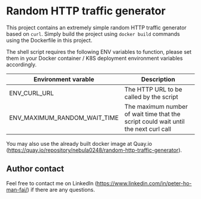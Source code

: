 # Random HTTP traffic generator
This project contains an extremely simple random HTTP traffic generator based on `curl`. Simply build the project using `docker build` commands using the Dockerfile in this project.

The shell script requires the following ENV variables to function, please set them in your Docker container / K8S deployment environment variables accordingly.

| Environment varable  | Description  |
| ------------ | ------------ |
|  ENV_CURL_URL |  The HTTP URL to be called by the script |
| ENV_MAXIMUM_RANDOM_WAIT_TIME  | The maximum number of wait time that the script could wait until the next curl call  |

You may also use the already built docker image at Quay.io (https://quay.io/repository/nebula0248/random-http-traffic-generator).

## Author contact
Feel free to contact me on LinkedIn (https://www.linkedin.com/in/peter-ho-man-fai/) if there are any questions.